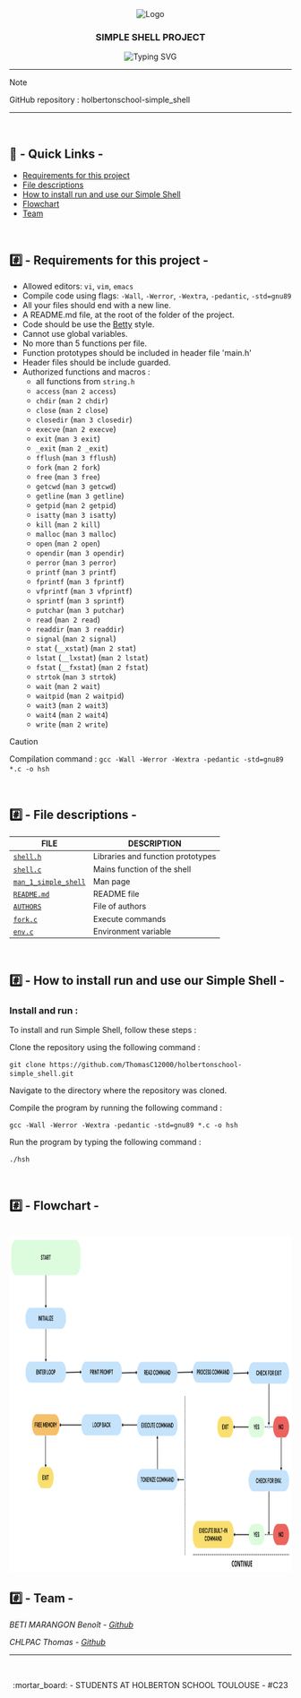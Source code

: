 <div align="center">
<img src="https://upload.wikimedia.org/wikipedia/commons/1/18/C_Programming_Language.svg" alt="Logo" width="90" height="90">
<br />
<h3>SIMPLE SHELL PROJECT</h3>
<img src="https://readme-typing-svg.herokuapp.com?font=Open+Sans&weight=900&pause=1000&color=c40303&center=true&vCenter=true&width=500&lines=RE-PROGRAMMING+SIMPLE+SHELL+IN+C" alt="Typing SVG" />
</div>

---

> [!NOTE]
> GitHub repository : holbertonschool-simple_shell

---

<br />

## :link: - Quick Links -
* [Requirements for this project](#%EF%B8%8F⃣---requirements-for-this-project--)
* [File descriptions](#%EF%B8%8F⃣---file-descriptions--)
* [How to install run and use our Simple Shell](#%EF%B8%8F⃣---how-to-install-run-and-use-our-simple-shell--)
* [Flowchart](#%EF%B8%8F⃣---flowchart--)
* [Team](#%EF%B8%8F⃣---team--)

<br />

## #️⃣ - Requirements for this project -

- Allowed editors: `vi`, `vim`, `emacs`
- Compile code using flags: `-Wall`, `-Werror`, `-Wextra`, `-pedantic`, `-std=gnu89`
- All your files should end with a new line.
- A README.md file, at the root of the folder of the project.
- Code should be use the [Betty](https://github.com/holbertonschool/Betty) style.
- Cannot use global variables.
- No more than 5 functions per file.
- Function prototypes should be included in header file 'main.h'
- Header files should be include guarded.
- Authorized functions and macros :
	* all functions from `string.h`
	* `access` (`man 2 access`)
	* `chdir` (`man 2 chdir`)
	* `close` (`man 2 close`)
	* `closedir` (`man 3 closedir`)
	* `execve` (`man 2 execve`)
	* `exit` (`man 3 exit`)
	* `_exit` (`man 2 _exit`)
	* `fflush` (`man 3 fflush`)
	* `fork` (`man 2 fork`)
	* `free` (`man 3 free`)
	* `getcwd` (`man 3 getcwd`)
	* `getline` (`man 3 getline`)
	* `getpid` (`man 2 getpid`)
	* `isatty` (`man 3 isatty`)
	* `kill` (`man 2 kill`)
	* `malloc` (`man 3 malloc`)
	* `open` (`man 2 open`)
	* `opendir` (`man 3 opendir`)
	* `perror` (`man 3 perror`)
	* `printf` (`man 3 printf`)
	* `fprintf` (`man 3 fprintf`)
	* `vfprintf` (`man 3 vfprintf`)
	* `sprintf` (`man 3 sprintf`)
	* `putchar` (`man 3 putchar`)
	* `read` (`man 2 read`)
	* `readdir` (`man 3 readdir`)
	* `signal` (`man 2 signal`)
	* `stat` (`__xstat`) (`man 2 stat`)
	* `lstat` (`__lxstat`) (`man 2 lstat`)
	* `fstat` (`__fxstat`) (`man 2 fstat`)
	* `strtok` (`man 3 strtok`)
	* `wait` (`man 2 wait`)
	* `waitpid` (`man 2 waitpid`)
	* `wait3` (`man 2 wait3`)
	* `wait4` (`man 2 wait4`)
	* `write` (`man 2 write`)

> [!CAUTION]
> Compilation command : `gcc -Wall -Werror -Wextra -pedantic -std=gnu89 *.c -o hsh`

<br />

## #️⃣ - File descriptions -
	
| FILE                                       | DESCRIPTION                       |
|--------------------------------------------|-----------------------------------|
| [`shell.h`](shell.h)                       | Libraries and function prototypes |
| [`shell.c`](shell.c)                       | Mains function of the shell       |
| [`man_1_simple_shell`](man_1_simple_shell) | Man page                          |
| [`README.md`](README.md)                   | README file                       |
| [`AUTHORS`](AUTHORS)                       | File of authors                   |
| [`fork.c`](fork.c)                         | Execute commands                  |
| [`env.c`](env.c)                           | Environment variable              |

<br />

## #️⃣ - How to install run and use our Simple Shell -

### Install and run :

To install and run Simple Shell, follow these steps :

Clone the repository using the following command :
```
git clone https://github.com/ThomasC12000/holbertonschool-simple_shell.git
```

Navigate to the directory where the repository was cloned.

Compile the program by running the following command :
```
gcc -Wall -Werror -Wextra -pedantic -std=gnu89 *.c -o hsh
```

Run the program by typing the following command :
```
./hsh
```

<br />

## #️⃣ - Flowchart -

<br />

<img width="1020px" height="600px" src="FILES/FLOWCHART.png">

<br />

## #️⃣ - Team -

*BETI MARANGON Benoît		- [Github](https://github.com/BenBet21)*

*CHLPAC Thomas		- [Github](https://github.com/ThomasC12000)*

---

<br />

<p align="center">:mortar_board: - STUDENTS AT HOLBERTON SCHOOL TOULOUSE - #C23</p>
